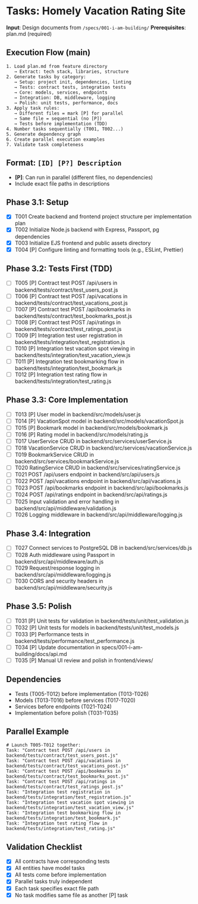 # Tasks: Homely Vacation Rating Site

**Input**: Design documents from `/specs/001-i-am-building/`
**Prerequisites**: plan.md (required)

## Execution Flow (main)
```
1. Load plan.md from feature directory
   → Extract: tech stack, libraries, structure
2. Generate tasks by category:
   → Setup: project init, dependencies, linting
   → Tests: contract tests, integration tests
   → Core: models, services, endpoints
   → Integration: DB, middleware, logging
   → Polish: unit tests, performance, docs
3. Apply task rules:
   → Different files = mark [P] for parallel
   → Same file = sequential (no [P])
   → Tests before implementation (TDD)
4. Number tasks sequentially (T001, T002...)
5. Generate dependency graph
6. Create parallel execution examples
7. Validate task completeness
```

## Format: `[ID] [P?] Description`
- **[P]**: Can run in parallel (different files, no dependencies)
- Include exact file paths in descriptions

## Phase 3.1: Setup
- [X] T001 Create backend and frontend project structure per implementation plan
- [X] T002 Initialize Node.js backend with Express, Passport, pg dependencies
- [X] T003 Initialize EJS frontend and public assets directory
- [X] T004 [P] Configure linting and formatting tools (e.g., ESLint, Prettier)

## Phase 3.2: Tests First (TDD)
- [ ] T005 [P] Contract test POST /api/users in backend/tests/contract/test_users_post.js
- [ ] T006 [P] Contract test POST /api/vacations in backend/tests/contract/test_vacations_post.js
- [ ] T007 [P] Contract test POST /api/bookmarks in backend/tests/contract/test_bookmarks_post.js
- [ ] T008 [P] Contract test POST /api/ratings in backend/tests/contract/test_ratings_post.js
- [ ] T009 [P] Integration test user registration in backend/tests/integration/test_registration.js
- [ ] T010 [P] Integration test vacation spot viewing in backend/tests/integration/test_vacation_view.js
- [ ] T011 [P] Integration test bookmarking flow in backend/tests/integration/test_bookmark.js
- [ ] T012 [P] Integration test rating flow in backend/tests/integration/test_rating.js

## Phase 3.3: Core Implementation
- [ ] T013 [P] User model in backend/src/models/user.js
- [ ] T014 [P] VacationSpot model in backend/src/models/vacationSpot.js
- [ ] T015 [P] Bookmark model in backend/src/models/bookmark.js
- [ ] T016 [P] Rating model in backend/src/models/rating.js
- [ ] T017 UserService CRUD in backend/src/services/userService.js
- [ ] T018 VacationService CRUD in backend/src/services/vacationService.js
- [ ] T019 BookmarkService CRUD in backend/src/services/bookmarkService.js
- [ ] T020 RatingService CRUD in backend/src/services/ratingService.js
- [ ] T021 POST /api/users endpoint in backend/src/api/users.js
- [ ] T022 POST /api/vacations endpoint in backend/src/api/vacations.js
- [ ] T023 POST /api/bookmarks endpoint in backend/src/api/bookmarks.js
- [ ] T024 POST /api/ratings endpoint in backend/src/api/ratings.js
- [ ] T025 Input validation and error handling in backend/src/api/middleware/validation.js
- [ ] T026 Logging middleware in backend/src/api/middleware/logging.js

## Phase 3.4: Integration
- [ ] T027 Connect services to PostgreSQL DB in backend/src/services/db.js
- [ ] T028 Auth middleware using Passport in backend/src/api/middleware/auth.js
- [ ] T029 Request/response logging in backend/src/api/middleware/logging.js
- [ ] T030 CORS and security headers in backend/src/api/middleware/security.js

## Phase 3.5: Polish
- [ ] T031 [P] Unit tests for validation in backend/tests/unit/test_validation.js
- [ ] T032 [P] Unit tests for models in backend/tests/unit/test_models.js
- [ ] T033 [P] Performance tests in backend/tests/performance/test_performance.js
- [ ] T034 [P] Update documentation in specs/001-i-am-building/docs/api.md
- [ ] T035 [P] Manual UI review and polish in frontend/views/

## Dependencies
- Tests (T005-T012) before implementation (T013-T026)
- Models (T013-T016) before services (T017-T020)
- Services before endpoints (T021-T024)
- Implementation before polish (T031-T035)

## Parallel Example
```
# Launch T005-T012 together:
Task: "Contract test POST /api/users in backend/tests/contract/test_users_post.js"
Task: "Contract test POST /api/vacations in backend/tests/contract/test_vacations_post.js"
Task: "Contract test POST /api/bookmarks in backend/tests/contract/test_bookmarks_post.js"
Task: "Contract test POST /api/ratings in backend/tests/contract/test_ratings_post.js"
Task: "Integration test registration in backend/tests/integration/test_registration.js"
Task: "Integration test vacation spot viewing in backend/tests/integration/test_vacation_view.js"
Task: "Integration test bookmarking flow in backend/tests/integration/test_bookmark.js"
Task: "Integration test rating flow in backend/tests/integration/test_rating.js"
```

## Validation Checklist
- [x] All contracts have corresponding tests
- [x] All entities have model tasks
- [x] All tests come before implementation
- [x] Parallel tasks truly independent
- [x] Each task specifies exact file path
- [x] No task modifies same file as another [P] task
